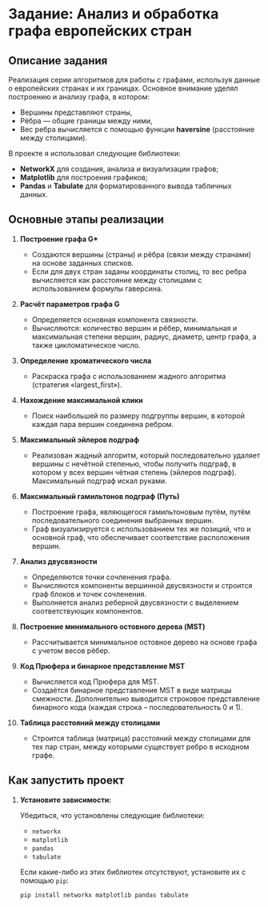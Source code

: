 # Задание: Анализ и обработка графа европейских стран

## Описание задания

Реализация серии алгоритмов для работы с графами, используя данные о европейских странах и их границах. Основное внимание уделял построению и анализу графа, в котором:
- Вершины представляют страны,
- Рёбра — общие границы между ними,
- Вес ребра вычисляется с помощью функции **haversine** (расстояние между столицами).

В проекте я использовал следующие библиотеки:
- **NetworkX** для создания, анализа и визуализации графов;
- **Matplotlib** для построения графиков;
- **Pandas** и **Tabulate** для форматированного вывода табличных данных.

## Основные этапы реализации

1. **Построение графа G\***  
   - Создаются вершины (страны) и рёбра (связи между странами) на основе заданных списков.
   - Если для двух стран заданы координаты столиц, то вес ребра вычисляется как расстояние между столицами с использованием формулы гаверсина.

2. **Расчёт параметров графа G**  
   - Определяется основная компонента связности.
   - Вычисляются: количество вершин и рёбер, минимальная и максимальная степени вершин, радиус, диаметр, центр графа, а также цикломатическое число.

3. **Определение хроматического числа**  
   - Раскраска графа с использованием жадного алгоритма (стратегия «largest_first»).

4. **Нахождение максимальной клики**  
   - Поиск наибольшей по размеру подгруппы вершин, в которой каждая пара вершин соединена ребром.

5. **Максимальный эйлеров подграф**  
   - Реализован жадный алгоритм, который последовательно удаляет вершины с нечётной степенью, чтобы получить подграф, в котором у всех вершин чётная степень (эйлеров подграф). Максимальный подграф искал руками.

6. **Максимальный гамильтонов подграф (Путь)**  
   - Построение графа, являющегося гамильтоновым путём, путём последовательного соединения выбранных вершин.
   - Граф визуализируется с использованием тех же позиций, что и основной граф, что обеспечивает соответствие расположения вершин.

7. **Анализ двусвязности**  
   - Определяются точки сочленения графа.
   - Вычисляются компоненты вершинной двусвязности и строится граф блоков и точек сочленения.
   - Выполняется анализ реберной двусвязности с выделением соответствующих компонентов.

8. **Построение минимального остовного дерева (MST)**  
   - Рассчитывается минимальное остовное дерево на основе графа с учетом весов рёбер.

9. **Код Прюфера и бинарное представление MST**  
   - Вычисляется код Прюфера для MST.
   - Создаётся бинарное представление MST в виде матрицы смежности. Дополнительно выводится строковое представление бинарного кода (каждая строка – последовательность 0 и 1).

10. **Таблица расстояний между столицами**  
    - Строится таблица (матрица) расстояний между столицами для тех пар стран, между которыми существует ребро в исходном графе.

## Как запустить проект

1. **Установите зависимости:**

   Убедиться, что установлены следующие библиотеки:
   - `networkx`
   - `matplotlib`
   - `pandas`
   - `tabulate`

   Если какие-либо из этих библиотек отсутствуют, установите их с помощью `pip`:
   ```bash
   pip install networkx matplotlib pandas tabulate
